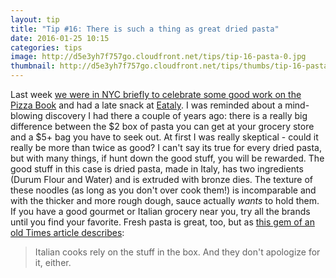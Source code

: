 ```yaml
---
layout: tip
title: "Tip #16: There is such a thing as great dried pasta"
date: 2016-01-25 10:15
categories: tips
image: http://d5e3yh7f757go.cloudfront.net/tips/tip-16-pasta-0.jpg
thumbnail: http://d5e3yh7f757go.cloudfront.net/tips/thumbs/tip-16-pasta-0.jpg
---
```

Last week [we were in NYC briefly to celebrate some good work on the Pizza Book](https://twitter.com/mrb_bk/status/690363976123858945) and had a late snack at [Eataly](https://www.eataly.com/). I was reminded about a mind-blowing discovery I had there a couple of years ago: there is a really big difference between the $2 box of pasta you can get at your grocery store and a $5+ bag you have to seek out. At first I was really skeptical - could it really be more than twice as good? I can't say its true for every dried pasta, but with many things, if hunt down the good stuff, you will be rewarded. The good stuff in this case is dried pasta, made in Italy, has two ingredients (Durum Flour and Water) and is extruded with bronze dies. The texture of these noodles (as long as you don't over cook them!) is incomparable and with the thicker and more rough dough, sauce actually _wants_ to hold them. If you have a good gourmet or Italian grocery near you, try all the brands until you find your favorite. Fresh pasta is great, too, but as [this gem of an old Times article describes](http://www.nytimes.com/1997/09/17/dining/italy-truth-about-pasta-italians-know-that-less-more-call-for-return-basics.html?pagewanted=all):

> Italian cooks rely on the stuff in the box. And they don't apologize for it, either.